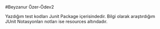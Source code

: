 #Beyzanur Özer-Ödev2

Yazdığım test kodları Junit Package içerisindedir.
Bilgi olarak araştırdığım  JUnit Notasyonları notları ise resources altındadır.